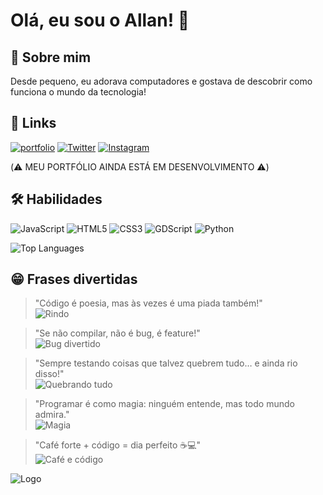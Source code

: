 # Olá, eu sou o Allan! 👋


## 🚀 Sobre mim
Desde pequeno, eu adorava computadores e gostava de descobrir como funciona o mundo da tecnologia! 


## 🔗 Links
[![portfolio](https://img.shields.io/badge/my_portfolio-000?style=for-the-badge&logo=ko-fi&logoColor=white)](https://katherineoelsner.com/)
[![Twitter](https://img.shields.io/badge/Twitter-1DA1F2?style=for-the-badge&logo=twitter&logoColor=white)](https://twitter.com/seu_twitter)
[![Instagram](https://img.shields.io/badge/Instagram-E4405F?style=for-the-badge&logo=instagram&logoColor=white)](https://www.instagram.com/allan.gab0?igsh=anIwdnFxYmZ0dm5v)

(⚠️ MEU PORTFÓLIO AINDA ESTÁ EM DESENVOLVIMENTO ⚠️)

## 🛠 Habilidades

![JavaScript](https://img.shields.io/badge/JavaScript-F7DF1E?style=for-the-badge&logo=javascript&logoColor=black)
![HTML5](https://img.shields.io/badge/HTML5-E34F26?style=for-the-badge&logo=html5&logoColor=white)
![CSS3](https://img.shields.io/badge/CSS3-1572B6?style=for-the-badge&logo=css3&logoColor=white)
![GDScript](https://img.shields.io/badge/GDScript-FF6600?style=for-the-badge&logo=godot&logoColor=white)
![Python](https://img.shields.io/badge/Python-3776AB?style=for-the-badge&logo=python&logoColor=white)


![Top Languages](https://github-readme-stats.vercel.app/api/top-langs/?username=AllanzitoModz999&layout=compact&theme=radical)

## 😁 Frases divertidas

> "Código é poesia, mas às vezes é uma piada também!"  
![Rindo](https://media.giphy.com/media/l3vR1ZJ7w1H7Nz8Ba/giphy.gif)

> "Se não compilar, não é bug, é feature!"  
![Bug divertido](https://media.giphy.com/media/3o6ZsY6kpQhVhHhN4Y/giphy.gif)

> "Sempre testando coisas que talvez quebrem tudo… e ainda rio disso!"  
![Quebrando tudo](https://media.giphy.com/media/l0MYt5jPR6QX5pnqM/giphy.gif)

> "Programar é como magia: ninguém entende, mas todo mundo admira."  
![Magia](https://media.giphy.com/media/26tOZ42Mg6pbTUPHW/giphy.gif)

> "Café forte + código = dia perfeito ☕💻"  
![Café e código](https://media.giphy.com/media/3ohhwF34cGDoFFhRfy/giphy.gif)

![Logo](https://user-images.githubusercontent.com/74038190/212281763-e6ecd7ef-c4aa-45b6-a97c-f33f6bb592bd.gif)

